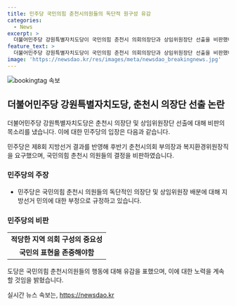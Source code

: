 ```yaml
---
title: 민주당 국민의힘 춘천시의원들의 독단적 원구성 유감
categories:
  - News
excerpt: >
  더불어민주당 강원특별자치도당이 국민의힘 춘천시 의회의장단과 상임위원장단 선출을 비판했다. 도당은 국민의힘의 독식적 행동과 지방선거 민의를 무시한 원 구성을 깊이 유감했다고 밝혔다. 또한, 국민의힘의 결정이 의회 독재 선언으로 이어질 수 있다고 지적했다. 민주당은 춘천시민들의 견제와 균형을 고려해야 한다며 균형적인 원 구성을 요구했다.
feature_text: >
  더불어민주당 강원특별자치도당이 국민의힘 춘천시 의회의장단과 상임위원장단 선출을 비판했다. 도당은 국민의힘의 독식적 행동과 지방선거 민의를 무시한 원 구성을 깊이 유감했다고 밝혔다. 또한, 국민의힘의 결정이 의회 독재 선언으로 이어질 수 있다고 지적했다. 민주당은 춘천시민들의 견제와 균형을 고려해야 한다며 균형적인 원 구성을 요구했다.
image: 'https://newsdao.kr/res/images/meta/newsdao_breakingnews.jpg'
---
```


<p><img src="https://newsdao.kr/res/images/meta/newsdao_breakingnews.jpg" alt="bookingtag 속보" /></p>

<h2 data-ke-size="size26">더불어민주당 강원특별자치도당, 춘천시 의장단 선출 논란</h2>

<p>더불어민주당 강원특별자치도당은 춘천시 의장단 및 상임위원장단 선출에 대해 비판의 목소리를 냈습니다. 이에 대한 민주당의 입장은 다음과 같습니다.</p>

<p data-ke-size="size16">민주당은 제8회 지방선거 결과를 반영해 후반기 춘천시의회 부의장과 복지환경위원장직을 요구했으며, 국민의힘 춘천시 의원들의 결정을 비판하였습니다.</p>

<h3>민주당의 주장</h3>

<ul>
<li>민주당은 국민의힘 춘천시 의원들의 독단적인 의장단 및 상임위원장 배분에 대해 지방선거 민의에 대한 부정으로 규정하고 있습니다.</li>
</ul>

<h3>민주당의 비판</h3>

<table>
<tr>
<td style="text-align: center; height: 17px;"><b>적당한 지역 의회 구성의 중요성</b></td>
</tr>
<tr>
<td style="text-align: center; height: 17px;"><b>국민의 표현을 존중해야함</b></td>
</tr>
</table>

<p>도당은 국민의힘 춘천시의원들의 행동에 대해 유감을 표했으며, 이에 대한 노력을 계속할 것임을 밝혔습니다.</p>
실시간 뉴스 속보는, <a href="https://newsdao.kr" rel="dofollow">https://newsdao.kr</a>


